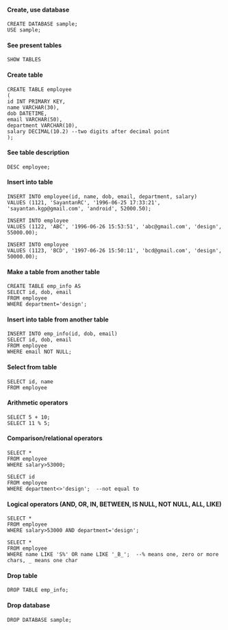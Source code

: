 #### Create, use database
```
CREATE DATABASE sample;  
USE sample;  
```
#### See present tables
```
SHOW TABLES
```
#### Create table
```
CREATE TABLE employee  
(  
id INT PRIMARY KEY,  
name VARCHAR(30),  
dob DATETIME,  
email VARCHAR(50),  
department VARCHAR(10),  
salary DECIMAL(10.2) --two digits after decimal point  
);  
```
#### See table description
```
DESC employee;
```
#### Insert into table
```
INSERT INTO employee(id, name, dob, email, department, salary)  
VALUES (1121, 'SayantanRC', '1996-06-25 17:33:21', 'sayantan.kgp@gmail.com', 'android', 52000.50);  

INSERT INTO employee  
VALUES (1122, 'ABC', '1996-06-26 15:53:51', 'abc@gmail.com', 'design', 55000.00);  

INSERT INTO employee  
VALUES (1123, 'BCD', '1997-06-26 15:50:11', 'bcd@gmail.com', 'design', 50000.00);  
```
#### Make a table from another table
```
CREATE TABLE emp_info AS  
SELECT id, dob, email  
FROM employee  
WHERE department='design';  
```
#### Insert into table from another table
```
INSERT INTO emp_info(id, dob, email)  
SELECT id, dob, email  
FROM employee  
WHERE email NOT NULL;
```
#### Select from table
```
SELECT id, name  
FROM employee  
```
#### Arithmetic operators
```
SELECT 5 + 10;  
SELECT 11 % 5;  
```
#### Comparison/relational operators
```
SELECT *  
FROM employee  
WHERE salary>53000;  

SELECT id  
FROM employee  
WHERE department<>'design';  --not equal to
```
#### Logical operators (AND, OR, IN, BETWEEN, IS NULL, NOT NULL, ALL, LIKE)
```
SELECT *  
FROM employee  
WHERE salary>53000 AND department='design';  

SELECT *  
FROM employee  
WHERE name LIKE 'S%' OR name LIKE '_B_';  --% means one, zero or more chars, _ means one char  
```
#### Drop table
```
DROP TABLE emp_info;
```
#### Drop database
```
DROP DATABASE sample;  
```
